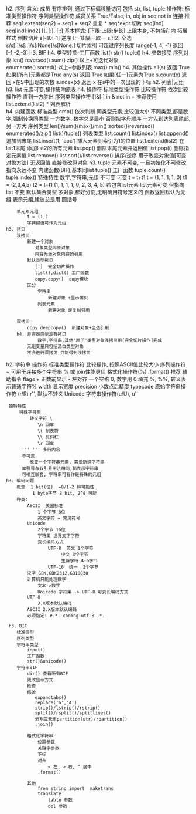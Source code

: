 
h2. 序列
        含义:
            成员 有序排列, 通过下标偏移量访问
        包括  str, list, tuple
    操作符:
        标准类型操作符
        序列类型操作符
            成员关系
                True/False, in, obj in seq
                not in 
            连接 
               推荐	 seq1.extent(seq2)
               + seq1 + seq2
            重复
               * seq*expr
            切片
               seq[ind]
               seq[ind1:ind2]
               [], [:], [::]
            基本样式:
               [下限:上限:步长]
               上限本身, 不包括在内
            拓展样式
               倒数切片 s[-10:-1]
               逆序 [::-1]
               隔一取一  s[::2]
               全选  s/s[:]/s[::]/s[:None]/s[None:]
            切片索引 可超过序列长度
            range(-1, 4, -1) 返回[-1,-2,-3]
    h3. BIF
        h4. 类型转换-工厂函数
            list()
            str()
            tuple()
        h4. 参数接受
            序列对象
                len()
                reversed()
                sum()
                zip()
            以上+可迭代对象  
                enumerate()
                sorted()
            以上+参数列表
                max()
                min()
        h4. 其他操作
            all(s)  返回 True 如果[所有]元素都是True
            any(s)  返回 True 如果[任一]元素为True
            s.count(x) 返回 x在S中出现的次数
            s.index(x) 返回 x 在s中的一次出现的下标 
h2. 列表|元组
    h3. list  元素可变,操作影响原表
    h4. 操作符
        标准类型操作符
            比较操作符
            依次比较操作符
            直到一方胜出
        序列类型操作符
            []&[:]
            in & not in
            + 推荐使用list.extend(list2)
            * 
        列表解析    
    h4. 内建函数
        标准类型
            cmp() 依次判断
                同类型元素,比较值大小
                不同类型,都是数字,强制转换同类型
                一方数字, 数字总是最小
                否则按字母顺序
                一方先到达列表尾部, 另一方大
        序列类型
            len()/sum()/max()/min()
            sorted()/reversed()
            enumerated()/zip()
            list()/tuple()
        列表类型
            list.count()
            list.index()
            list.append()  追加到末尾
            list.insert(1, 'abc') 插入元素到索引为1的位置
            list1.extend(list2) 在list1末尾 添加list2的所有元素
            list.pop() 删除末尾元素并返回值
            list.pop(i) 删除指定元素值
            list.remove()
            list.sort()/list.reverse()  排序/逆序
        用于改变对象值[可变对象方法]
            无返回值
            直接修改原对象
    h3. tuple
        元素不可变, 一旦初始化不可修改,指向永远不变
        内建函数(BIF),基本同list
            tuple() 工厂函数
            tuple.count()
            tuple.index()
        特殊特性
            数字,字符串,元组 不可变
            可变:t = t+t1
            t = (1, 1, 1, 1, 0)
            t1 = (2,3,4,5)
            t2 = t+t1
            (1, 1, 1, 1, 0, 2, 3, 4, 5)
            若包含list元素
                list元素可变
                但指向list 不变
        默认集合类型
            多对象,都好分割,无明确用符号定义的
            函数返回默认为元组
            表示元组,建议总是用 圆括号


        单元素元组
            t = (1,)
            字典键值可作为元组
    h3. 拷贝
        浅拷贝
            新建一个对象
               对象类型同原对象
               内容为源对象内容的引用
            默认类型拷贝
               [:]  完全切片操作
               list(),dict() 工厂函数
               copy.copy()  copy模块
            区分
                字符串 
                    新建对象 +显示拷贝
                列表元素
                    新建对象 是复制引用

        深拷贝
            copy.deepcopy()  新建对象+全选引用
        h4. 非容器类型没有拷贝
                数字,字符串,其他'原子'类型对象浅拷贝用[完全切片操作]完成
            元组变量只包括源自类型对象
            不会进行深拷贝,只能得到浅拷贝
h2. 字符串
     操作符
         标准类型操作符
             比较操作, 按照ASCII值比较大小
         序列操作符
             + 可用于连接多个字符串
             % 或 join性能更佳
         格式化操作符(%)
             .format()  推荐
         辅助指令
             flags
                 + 正数前显示
                 - 左对齐
                 <sp> 一个空格
                 0, 数字用 0 填充
                 %, %%, 转义表示普通字符%
             width  显示宽度
             precision 小数点后精度
             typecode
             原始字符串操作符 (r/R) r'', 默认不转义
             Unicode 字符串操作符(u/U), u''

     独特特性
         特殊字符串
             转义字符 \
                \n 回车
                \t 制表符
                \\ 反斜杠
                \r 回车
          ''' ''' 多行内容
          不可变
             改变一个字符串元素, 需要新建字符串
          单引号与双引号用法相同,都表示字符串
          可相互嵌套, 字符串可看作是特殊的元组
    h3. 编码问题
        概念  1 bit(位)  =0/1-2 种可能性
              1 byte字节 8 bit, 2^8 可能
        种类:
            ASCII  美国标准
                1 个字节 8位
                英文字符 = 常见符号
            Unicode
                2个字节 16位
                字符集 世界文字字符
                变长编码方式
                    UTF-8  英文 1个字符
                         中文 3个字节
                         生僻字符 4-6字节
                    UTF-16  统一  2个字节
            汉字 GBK,GBK2312,GB18030
            计算机只能处理数字
                文本->数字
                Unicode 字符集 -> UTF-8 可变长编码方式
            UTF-8  
                3.X版本默认编码
            ASCII 2.X版本默认编码
            必须指定: #-*- coding:utf-8 -*-

     h3. BIF
        标准类型
        序列类型
        字符串类型
            input()
            工厂函数 
            str()&unicode()
        字符串BIF
            dir() 查看所有BIF
            更改显示方式
            检查
            修改
               expandtabs()
               replace('a','A')
               strip()/lstrip()/rstrip()
               split()/rsplit()/splitlines()
               分割三元组partition(str)/rpartition()
               .join()

            格式化字符串
                位置参数
                关键字参数
                下标
                对齐
                    < 左, > 右, ^ 居中
                .format()

            其他
                from string import  maketrans
                translate
                    table 参数
                    del 参数
 







